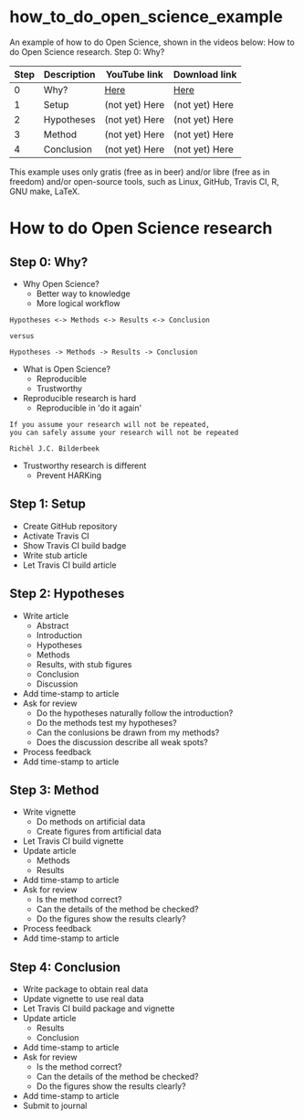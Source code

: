 # how_to_do_open_science_example

An example of how to do Open Science, shown in the videos below:
How to do Open Science research. Step 0: Why?

Step|Description|YouTube link                        |Download link
----|-----------|------------------------------------|--------------
   0|Why?       |[Here](https://youtu.be/s4hsBBhEabs)|[Here](http://richelbilderbeek.nl/how_to_do_open_science_0.ogv)
   1|Setup      |(not yet) Here                      |(not yet) Here 
   2|Hypotheses |(not yet) Here                      |(not yet) Here 
   3|Method     |(not yet) Here                      |(not yet) Here 
   4|Conclusion |(not yet) Here                      |(not yet) Here 

This example uses only gratis (free as in beer) and/or 
libre (free as in freedom) and/or open-source tools,
such as Linux, GitHub, Travis CI, R, GNU make, LaTeX.

How to do Open Science research
===============================

Step 0: Why?
------------

 * Why Open Science?
   * Better way to knowledge
   * More logical workflow

```
Hypotheses <-> Methods <-> Results <-> Conclusion

versus

Hypotheses -> Methods -> Results -> Conclusion
```

 * What is Open Science?
   * Reproducible
   * Trustworthy
 * Reproducible research is hard
   * Reproducible in 'do it again'

```
If you assume your research will not be repeated,
you can safely assume your research will not be repeated

Richèl J.C. Bilderbeek
```

 * Trustworthy research is different
   * Prevent HARKing

Step 1: Setup
-------------

 * Create GitHub repository
 * Activate Travis CI
 * Show Travis CI build badge
 * Write stub article
 * Let Travis CI build article

Step 2: Hypotheses
------------------

 * Write article
   * Abstract
   * Introduction
   * Hypotheses
   * Methods
   * Results, with stub figures 
   * Conclusion
   * Discussion
 * Add time-stamp to article
 * Ask for review
   * Do the hypotheses naturally follow the introduction?
   * Do the methods test my hypotheses?
   * Can the conlusions be drawn from my methods?
   * Does the discussion describe all weak spots?
 * Process feedback
 * Add time-stamp to article

Step 3: Method
--------------

 * Write vignette
   * Do methods on artificial data
   * Create figures from artificial data
 * Let Travis CI build vignette
 * Update article
   * Methods
   * Results
 * Add time-stamp to article
 * Ask for review
   * Is the method correct?
   * Can the details of the method be checked?
   * Do the figures show the results clearly?
 * Process feedback
 * Add time-stamp to article

Step 4: Conclusion
------------------

 * Write package to obtain real data
 * Update vignette to use real data
 * Let Travis CI build package and vignette
 * Update article
   * Results
   * Conclusion
 * Add time-stamp to article
 * Ask for review
   * Is the method correct?
   * Can the details of the method be checked?
   * Do the figures show the results clearly?
 * Add time-stamp to article
 * Submit to journal

